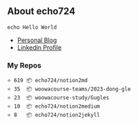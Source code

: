 ## About echo724

<pre><code>echo Hello World</code></pre>

- [Personal Blog](https://medium.com/@echo724)
- [Linkedin Profile](https://www.linkedin.com/in/echo724)

### My Repos
```
⭐️ 619 📦 echo724/notion2md
⭐️ 35  📦 woowacourse-teams/2023-dong-gle
⭐️ 23  📦 woowacourse-study/Gugles
⭐️ 10  📦 echo724/notion2medium
⭐️ 8   📦 echo724/notion2jekyll
```
